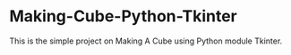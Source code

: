 # Making-Cube-Python-Tkinter
This is the simple project on Making A Cube using Python module Tkinter.
